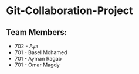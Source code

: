 # Git-Collaboration-Project

## Team Members:
- 702 - Aya
- 701 - Basel Mohamed
- 701 - Ayman Ragab
- 701 - Omar Magdy
